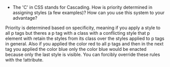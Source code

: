 * The 'C' in CSS stands for Cascading.  How is priority determined in assigning styles (a few examples)?  How can you use this system to your advantage?

Priority is determined based on specificity, meaning if you apply a style to all p tags but theres a p tag with a class with a conflicting style that p element with retain the styles from its class over the styles applied to p tags in general. Also if you applied the color red to all p tags and then in the next tag you applied the color blue only the color blue would be enacted because only the last style is visible. You can forcibly override these rules with the !attribute.
